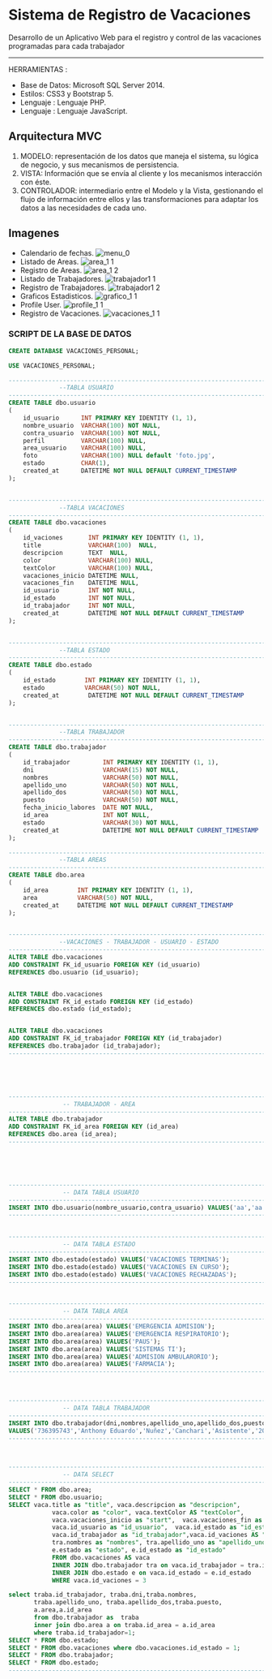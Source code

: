 # Sistema de Registro de Vacaciones
Desarrollo de un Aplicativo Web para el registro y control de las vacaciones programadas para cada trabajador

------------

HERRAMIENTAS :
- Base de Datos: Microsoft SQL Server 2014.
- Estilos: CSS3 y Bootstrap 5.
- Lenguaje : Lenguaje PHP.
- Lenguaje : Lenguaje JavaScript.

## Arquitectura MVC
1. MODELO: representación de los datos que maneja el sistema, su lógica de negocio, y sus mecanismos de persistencia.
2. VISTA: Información que se envía al cliente y los mecanismos interacción con éste.
3. CONTROLADOR: intermediario entre el Modelo y la Vista, gestionando el flujo de información entre ellos y las transformaciones para adaptar los datos a las necesidades de cada uno.

## Imagenes
- Calendario de fechas.
![menu_0](https://user-images.githubusercontent.com/68178186/152697761-1e6742e3-a902-48f2-96b3-e6c201785969.PNG)
- Listado de Areas.
![area_1 1](https://user-images.githubusercontent.com/68178186/152697770-f55904a2-4ddb-467f-b680-409261fe0e6b.PNG)
- Registro de Areas.
![area_1 2](https://user-images.githubusercontent.com/68178186/152697781-3f88721e-eaab-4ec9-91e3-5b9769e196b7.PNG)
- Listado de Trabajadores.
![trabajador1 1](https://user-images.githubusercontent.com/68178186/152697786-6d804195-c6cd-4db2-a1e1-eee842089066.PNG)
- Registro de Trabajadores.
![trabajador1 2](https://user-images.githubusercontent.com/68178186/152697787-8134f2c1-7343-47d4-ab82-628012054e8f.PNG)
- Graficos Estadisticos.
![grafico_1 1](https://user-images.githubusercontent.com/68178186/152697784-e5f80f07-491b-4a07-9e46-7adb33720359.PNG)
- Profile User.
![profile_1 1](https://user-images.githubusercontent.com/68178186/152697785-b0c70ecc-57f1-48e6-a650-2cbaf4d5273f.PNG)
- Registro de Vacaciones.
![vacaciones_1 1](https://user-images.githubusercontent.com/68178186/152697788-4410c147-3ddd-4743-bb5e-205b5f310ae7.PNG)

### SCRIPT DE LA BASE DE DATOS
```sql
CREATE DATABASE VACACIONES_PERSONAL;

USE VACACIONES_PERSONAL;

-----------------------------------------------------------------------
              --TABLA USUARIO
-----------------------------------------------------------------------
CREATE TABLE dbo.usuario
(
    id_usuario      INT PRIMARY KEY IDENTITY (1, 1),
    nombre_usuario  VARCHAR(100) NOT NULL,
    contra_usuario  VARCHAR(100) NOT NULL,
    perfil          VARCHAR(100) NULL,
    area_usuario    VARCHAR(100) NULL,
    foto            VARCHAR(100) NULL default 'foto.jpg',
    estado          CHAR(1),
    created_at      DATETIME NOT NULL DEFAULT CURRENT_TIMESTAMP
);


-----------------------------------------------------------------------
              --TABLA VACACIONES
-----------------------------------------------------------------------
CREATE TABLE dbo.vacaciones
(
    id_vaciones       INT PRIMARY KEY IDENTITY (1, 1),
    title             VARCHAR(100)  NULL,
    descripcion       TEXT  NULL,
    color             VARCHAR(100) NULL,
    textColor         VARCHAR(100) NULL,
    vacaciones_inicio DATETIME NULL,
    vacaciones_fin    DATETIME NULL,
    id_usuario        INT NOT NULL,
    id_estado         INT NOT NULL,
    id_trabajador     INT NOT NULL,
    created_at        DATETIME NOT NULL DEFAULT CURRENT_TIMESTAMP
);


-----------------------------------------------------------------------
              --TABLA ESTADO
-----------------------------------------------------------------------
CREATE TABLE dbo.estado
(
    id_estado        INT PRIMARY KEY IDENTITY (1, 1),
    estado           VARCHAR(50) NOT NULL,
    created_at        DATETIME NOT NULL DEFAULT CURRENT_TIMESTAMP
);


-----------------------------------------------------------------------
              --TABLA TRABAJADOR
-----------------------------------------------------------------------
CREATE TABLE dbo.trabajador
(
    id_trabajador         INT PRIMARY KEY IDENTITY (1, 1),
    dni                   VARCHAR(15) NOT NULL,
    nombres               VARCHAR(50) NOT NULL,
    apellido_uno          VARCHAR(50) NOT NULL,
    apellido_dos          VARCHAR(50) NOT NULL,
    puesto                VARCHAR(50) NOT NULL,
    fecha_inicio_labores  DATE NOT NULL,
    id_area               INT NOT NULL,
    estado                VARCHAR(30) NOT NULL,
    created_at            DATETIME NOT NULL DEFAULT CURRENT_TIMESTAMP
);

-----------------------------------------------------------------------
              --TABLA AREAS
-----------------------------------------------------------------------
CREATE TABLE dbo.area
(
    id_area        INT PRIMARY KEY IDENTITY (1, 1),
    area           VARCHAR(50) NOT NULL,
    created_at     DATETIME NOT NULL DEFAULT CURRENT_TIMESTAMP
);


-----------------------------------------------------------------------
              --VACACIONES - TRABAJADOR - USUARIO - ESTADO
-----------------------------------------------------------------------
ALTER TABLE dbo.vacaciones 
ADD CONSTRAINT FK_id_usuario FOREIGN KEY (id_usuario)
REFERENCES dbo.usuario (id_usuario);


ALTER TABLE dbo.vacaciones 
ADD CONSTRAINT FK_id_estado FOREIGN KEY (id_estado)
REFERENCES dbo.estado (id_estado);


ALTER TABLE dbo.vacaciones 
ADD CONSTRAINT FK_id_trabajador FOREIGN KEY (id_trabajador)
REFERENCES dbo.trabajador (id_trabajador);
-----------------------------------------------------------------------





-----------------------------------------------------------------------
               -- TRABAJADOR - AREA
-----------------------------------------------------------------------
ALTER TABLE dbo.trabajador 
ADD CONSTRAINT FK_id_area FOREIGN KEY (id_area)
REFERENCES dbo.area (id_area);
-----------------------------------------------------------------------





-----------------------------------------------------------------------
               -- DATA TABLA USUARIO
-----------------------------------------------------------------------
INSERT INTO dbo.usuario(nombre_usuario,contra_usuario) VALUES('aa','aa');
-----------------------------------------------------------------------


-----------------------------------------------------------------------
               -- DATA TABLA ESTADO
-----------------------------------------------------------------------
INSERT INTO dbo.estado(estado) VALUES('VACACIONES TERMINAS');
INSERT INTO dbo.estado(estado) VALUES('VACACIONES EN CURSO');
INSERT INTO dbo.estado(estado) VALUES('VACACIONES RECHAZADAS');
-----------------------------------------------------------------------


-----------------------------------------------------------------------
               -- DATA TABLA AREA
-----------------------------------------------------------------------
INSERT INTO dbo.area(area) VALUES('EMERGENCIA ADMISION');
INSERT INTO dbo.area(area) VALUES('EMERGENCIA RESPIRATORIO');
INSERT INTO dbo.area(area) VALUES('PAUS');
INSERT INTO dbo.area(area) VALUES('SISTEMAS TI');
INSERT INTO dbo.area(area) VALUES('ADMISION AMBULARORIO');
INSERT INTO dbo.area(area) VALUES('FARMACIA');
-----------------------------------------------------------------------



-----------------------------------------------------------------------
               -- DATA TABLA TRABAJADOR
-----------------------------------------------------------------------
INSERT INTO dbo.trabajador(dni,nombres,apellido_uno,apellido_dos,puesto,fecha_inicio_labores,id_area,estado) 
VALUES('736395743','Anthony Eduardo','Nuñez','Canchari','Asistente','2021/02/22','1','ACTIVO');
-----------------------------------------------------------------------



-----------------------------------------------------------------------
               -- DATA SELECT
-----------------------------------------------------------------------
SELECT * FROM dbo.area;
SELECT * FROM dbo.usuario;
SELECT vaca.title as "title", vaca.descripcion as "descripcion",
            vaca.color as "color", vaca.textColor AS "textColor",
            vaca.vacaciones_inicio as "start",  vaca.vacaciones_fin as "end", 
            vaca.id_usuario as "id_usuario",  vaca.id_estado as "id_estado",
            vaca.id_trabajador as "id_trabajador",vaca.id_vaciones AS "id_vaciones",
            tra.nombres as "nombres", tra.apellido_uno as "apellido_uno", tra.apellido_dos as "apellido_dos",
			e.estado as "estado", e.id_estado as "id_estado"
            FROM dbo.vacaciones AS vaca
            INNER JOIN dbo.trabajador tra on vaca.id_trabajador = tra.id_trabajador
			INNER JOIN dbo.estado e on vaca.id_estado = e.id_estado
            WHERE vaca.id_vaciones = 3

select traba.id_trabajador, traba.dni,traba.nombres,
       traba.apellido_uno, traba.apellido_dos,traba.puesto,
	   a.area,a.id_area
	   from dbo.trabajador as  traba
	   inner join dbo.area a on traba.id_area = a.id_area
	   where traba.id_trabajador=1;
SELECT * FROM dbo.estado;
SELECT * FROM dbo.vacaciones where dbo.vacaciones.id_estado = 1;
SELECT * FROM dbo.trabajador;
SELECT * FROM dbo.estado;
-----------------------------------------------------------------------
```
